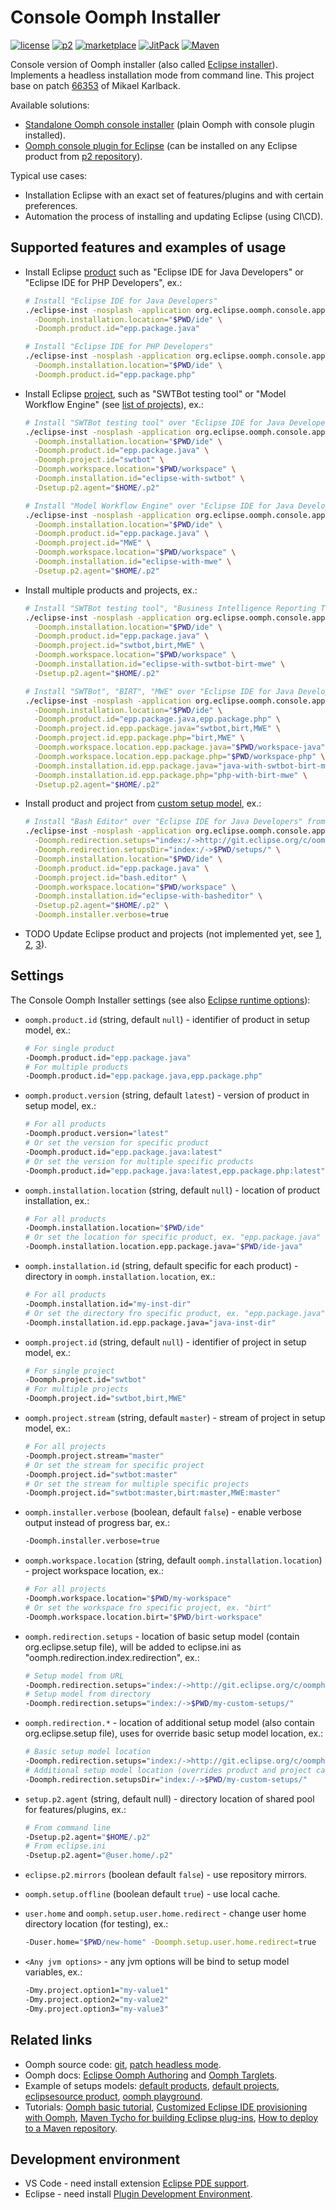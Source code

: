 # Console Oomph Installer

[![license](https://img.shields.io/badge/license-EPL2-brightgreen.svg)](https://github.com/a-langer/eclipse-oomph-console/blob/main/LICENSE "License of source code")
[![p2](https://img.shields.io/badge/p2-latest-blue?style=flat)](https://alanger.jfrog.io/artifactory/eclipse-oomph-console/ "P2 plugin repository")
[![marketplace](https://img.shields.io/badge/marketplace-latest-blue?style=flat)](https://marketplace.eclipse.org/content/console-oomph-installer "Eclipse marketplace")
[![JitPack](https://jitpack.io/v/a-langer/eclipse-oomph-console.svg)](https://jitpack.io/#a-langer/eclipse-oomph-console "Maven repository for builds from source code")
[![Maven](https://maven-badges.herokuapp.com/maven-central/com.github.a-langer/org.eclipse.oomph.console.product/badge.svg)](https://maven-badges.herokuapp.com/maven-central/com.github.a-langer/org.eclipse.oomph.console.product "Maven repository for stable builds")

Console version of Oomph installer (also called [Eclipse installer](https://wiki.eclipse.org/Eclipse_Installer)). Implements a headless installation mode from command line. This project base on patch [66353][1] of Mikael Karlback.

Available solutions:

* [Standalone Oomph console installer](https://search.maven.org/search?q=a:org.eclipse.oomph.console.product) (plain Oomph with console plugin installed).
* [Oomph console plugin for Eclipse](https://marketplace.eclipse.org/content/console-oomph-installer) (can be installed on any Eclipse product from [p2 repository](https://alanger.jfrog.io/artifactory/eclipse-oomph-console/)).

Typical use cases:

* Installation Eclipse with an exact set of features/plugins and with certain preferences.
* Automation the process of installing and updating Eclipse (using CI\CD).

## Supported features and examples of usage

* Install Eclipse [product][6] such as "Eclipse IDE for Java Developers" or "Eclipse IDE for PHP Developers", ex.:

  ```bash
  # Install "Eclipse IDE for Java Developers"
  ./eclipse-inst -nosplash -application org.eclipse.oomph.console.application -vmargs \
    -Doomph.installation.location="$PWD/ide" \
    -Doomph.product.id="epp.package.java"
  
  # Install "Eclipse IDE for PHP Developers"
  ./eclipse-inst -nosplash -application org.eclipse.oomph.console.application -vmargs \
    -Doomph.installation.location="$PWD/ide" \
    -Doomph.product.id="epp.package.php"
  ```

* Install Eclipse [project][7], such as "SWTBot testing tool" or "Model Workflow Engine" (see [list of projects](https://projects.eclipse.org/)), ex.:

  ```bash
  # Install "SWTBot testing tool" over "Eclipse IDE for Java Developers"
  ./eclipse-inst -nosplash -application org.eclipse.oomph.console.application -vmargs \
    -Doomph.installation.location="$PWD/ide" \
    -Doomph.product.id="epp.package.java" \
    -Doomph.project.id="swtbot" \
    -Doomph.workspace.location="$PWD/workspace" \
    -Doomph.installation.id="eclipse-with-swtbot" \
    -Dsetup.p2.agent="$HOME/.p2"
  
  # Install "Model Workflow Engine" over "Eclipse IDE for Java Developers"
  ./eclipse-inst -nosplash -application org.eclipse.oomph.console.application -vmargs \
    -Doomph.installation.location="$PWD/ide" \
    -Doomph.product.id="epp.package.java" \
    -Doomph.project.id="MWE" \
    -Doomph.workspace.location="$PWD/workspace" \
    -Doomph.installation.id="eclipse-with-mwe" \
    -Dsetup.p2.agent="$HOME/.p2"
  ```

* Install multiple products and projects, ex.:

  ```bash
  # Install "SWTBot testing tool", "Business Intelligence Reporting Tool" and "Model Workflow Engine" over "Eclipse IDE for Java Developers"
  ./eclipse-inst -nosplash -application org.eclipse.oomph.console.application -vmargs \
    -Doomph.installation.location="$PWD/ide" \
    -Doomph.product.id="epp.package.java" \
    -Doomph.project.id="swtbot,birt,MWE" \
    -Doomph.workspace.location="$PWD/workspace" \
    -Doomph.installation.id="eclipse-with-swtbot-birt-mwe" \
    -Dsetup.p2.agent="$HOME/.p2"
  
  # Install "SWTBot", "BIRT", "MWE" over "Eclipse IDE for Java Developers" and "BIRT", "MWE" over "Eclipse IDE for PHP Developers"
  ./eclipse-inst -nosplash -application org.eclipse.oomph.console.application -vmargs \
    -Doomph.installation.location="$PWD/ide" \
    -Doomph.product.id="epp.package.java,epp.package.php" \
    -Doomph.project.id.epp.package.java="swtbot,birt,MWE" \
    -Doomph.project.id.epp.package.php="birt,MWE" \
    -Doomph.workspace.location.epp.package.java="$PWD/workspace-java" \
    -Doomph.workspace.location.epp.package.php="$PWD/workspace-php" \
    -Doomph.installation.id.epp.package.java="java-with-swtbot-birt-mwe" \
    -Doomph.installation.id.epp.package.php="php-with-birt-mwe" \
    -Dsetup.p2.agent="$HOME/.p2"
  ```

* Install product and project from [custom setup model](./org.eclipse.oomph.console.product/setups), ex.:

  ```bash
  # Install "Bash Editor" over "Eclipse IDE for Java Developers" from setup model located in directory "$PWD/setups/"
  ./eclipse-inst -nosplash -application org.eclipse.oomph.console.application -vmargs \
    -Doomph.redirection.setups="index:/->http://git.eclipse.org/c/oomph/org.eclipse.oomph.git/plain/setups/" \
    -Doomph.redirection.setupsDir="index:/->$PWD/setups/" \
    -Doomph.installation.location="$PWD/ide" \
    -Doomph.product.id="epp.package.java" \
    -Doomph.project.id="bash.editor" \
    -Doomph.workspace.location="$PWD/workspace" \
    -Doomph.installation.id="eclipse-with-basheditor" \
    -Dsetup.p2.agent="$HOME/.p2" \
    -Doomph.installer.verbose=true
  ```

* TODO Update Eclipse product and projects (not implemented yet, see [1](https://git.eclipse.org/c/oomph/org.eclipse.oomph.git/tree/plugins/org.eclipse.oomph.setup.p2/src/org/eclipse/oomph/setup/p2/impl/P2TaskImpl.java), [2](https://git.eclipse.org/c/oomph/org.eclipse.oomph.git/tree/plugins/org.eclipse.oomph.setup.ui/src/org/eclipse/oomph/setup/ui/SetupUIPlugin.java), [3](https://git.eclipse.org/c/oomph/org.eclipse.oomph.git/tree/plugins/org.eclipse.oomph.setup.doc/src/org/eclipse/oomph/setup/doc/user/wizard/DocUpdateWizard.java)).

## Settings

The Console Oomph Installer settings (see also [Eclipse runtime options](https://help.eclipse.org/latest/topic/org.eclipse.platform.doc.isv/reference/misc/runtime-options.html)):

* `oomph.product.id` (string, default `null`) - identifier of product in setup model, ex.:

  ```bash
  # For single product
  -Doomph.product.id="epp.package.java"
  # For multiple products
  -Doomph.product.id="epp.package.java,epp.package.php"
  ```

* `oomph.product.version` (string, default `latest`) - version of product in setup model, ex.:

  ```bash
  # For all products
  -Doomph.product.version="latest"
  # Or set the version for specific product
  -Doomph.product.id="epp.package.java:latest"
  # Or set the version for multiple specific products
  -Doomph.product.id="epp.package.java:latest,epp.package.php:latest"
  ```

* `oomph.installation.location` (string, default `null`) - location of product installation, ex.:

  ```bash
  # For all products
  -Doomph.installation.location="$PWD/ide"
  # Or set the location for specific product, ex. "epp.package.java"
  -Doomph.installation.location.epp.package.java="$PWD/ide-java"
  ```

* `oomph.installation.id` (string, default specific for each product) - directory in `oomph.installation.location`, ex.:

  ```bash
  # For all products
  -Doomph.installation.id="my-inst-dir"
  # Or set the directory fro specific product, ex. "epp.package.java"
  -Doomph.installation.id.epp.package.java="java-inst-dir"
  ```

* `oomph.project.id` (string, default `null`) - identifier of project in setup model, ex.:

  ```bash
  # For single project
  -Doomph.project.id="swtbot"
  # For multiple projects
  -Doomph.project.id="swtbot,birt,MWE"
  ```

* `oomph.project.stream` (string, default `master`) - stream of project in setup model, ex.:

  ```bash
  # For all projects
  -Doomph.project.stream="master"
  # Or set the stream for specific project
  -Doomph.project.id="swtbot:master"
  # Or set the stream for multiple specific projects
  -Doomph.project.id="swtbot:master,birt:master,MWE:master"
  ```

* `oomph.installer.verbose` (boolean, default `false`) - enable verbose output instead of progress bar, ex.:

  ```bash
  -Doomph.installer.verbose=true
  ```

* `oomph.workspace.location` (string, default `oomph.installation.location`) - project workspace location, ex.:

  ```bash
  # For all projects
  -Doomph.workspace.location="$PWD/my-workspace"
  # Or set the workspace fro specific project, ex. "birt"
  -Doomph.workspace.location.birt="$PWD/birt-workspace"
  ```

* `oomph.redirection.setups` - location of basic setup model (contain org.eclipse.setup file), will be added to eclipse.ini as "oomph.redirection.index.redirection", ex.:

  ```bash
  # Setup model from URL
  -Doomph.redirection.setups="index:/->http://git.eclipse.org/c/oomph/org.eclipse.oomph.git/plain/setups/"
  # Setup model from directory
  -Doomph.redirection.setups="index:/->$PWD/my-custom-setups/"
  ```

* `oomph.redirection.*` - location of additional setup model (also contain org.eclipse.setup file), uses for override basic setup model location, ex.:

  ```bash
  # Basic setup model location
  -Doomph.redirection.setups="index:/->http://git.eclipse.org/c/oomph/org.eclipse.oomph.git/plain/setups/"
  # Additional setup model location (overrides product and project catalog)
  -Doomph.redirection.setupsDir="index:/->$PWD/my-custom-setups/"
  ```

* `setup.p2.agent` (string, default null) - directory location of shared pool for features/plugins, ex.:

  ```bash
  # From command line
  -Dsetup.p2.agent="$HOME/.p2"
  # From eclipse.ini
  -Dsetup.p2.agent="@user.home/.p2"
  ```

* `eclipse.p2.mirrors` (boolean default `false`) - use repository mirrors.
* `oomph.setup.offline` (boolean default `true`) - use local cache.
* `user.home` and `oomph.setup.user.home.redirect` - change user home directory location (for testing), ex.:

  ```bash
  -Duser.home="$PWD/new-home" -Doomph.setup.user.home.redirect=true
  ```

* `<Any jvm options>` - any jvm options will be bind to setup model variables, ex.:

  ```bash
  -Dmy.project.option1="my-value1" 
  -Dmy.project.option2="my-value2" 
  -Dmy.project.option3="my-value3"
  ```

## Related links

* Oomph source code: [git][2], [patch headless mode][1].
* Oomph docs: [Eclipse Oomph Authoring][4] and [Oomph Targlets][5].
* Example of setups models: [default products][6], [default projects][7], [eclipsesource product][8], [oomph playground][9].
* Tutorials: [Oomph basic tutorial][3], [Customized Eclipse IDE provisioning with Oomph][10], [Maven Tycho for building Eclipse plug-ins][11], [How to deploy to a Maven repository][12].

## Development environment

* VS Code - need install extension [Eclipse PDE support](https://marketplace.visualstudio.com/items?itemName=yaozheng.vscode-pde).
* Eclipse - need install [Plugin Development Environment](https://marketplace.eclipse.org/content/eclipse-pde-plug-development-environment).

[1]: https://git.eclipse.org/r/c/oomph/org.eclipse.oomph/+/66353
[2]: https://git.eclipse.org/c/oomph/org.eclipse.oomph.git/tree/
[3]: https://eclipsesource.com/blogs/tutorials/oomph-basic-tutorial/
[4]: https://wiki.eclipse.org/Eclipse_Oomph_Authoring#Creating_a_Configuration
[5]: https://wiki.eclipse.org/Oomph_Targlets
[6]: https://git.eclipse.org/c/oomph/org.eclipse.oomph.git/plain/setups/org.eclipse.products.setup
[7]: https://git.eclipse.org/c/oomph/org.eclipse.oomph.git/plain/setups/org.eclipse.projects.setup
[8]: https://github.com/eclipsesource/oomph/blob/master/EclipseSource.setup
[9]: https://github.com/nittka/oomph-playground
[10]: https://www.vogella.com/tutorials/Oomph/article.html
[11]: https://www.vogella.com/tutorials/EclipseTycho/article.html
[12]: https://wiki.eclipse.org/Tycho:How_to_deploy_to_a_Maven_repository
